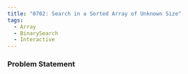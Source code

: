 ```yaml
---
title: "0702: Search in a Sorted Array of Unknown Size"
tags:
  - Array
  - BinarySearch
  - Interactive
---
```

### Problem Statement


